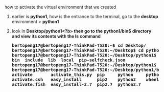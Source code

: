 how to activate the virtual environment that we created 

1.  earlier is <b>python1</b>, how is the entrance to the terminal, go to the <b>desktop</b> environment > <b>python1</b>
2.  look in <b>Desktop/python1<?b> then go to the <b>python1/bin$</b> directory and view its contents with the <b>ls</b> command

    <pre>
    bertopeng17@bertopeng17-ThinkPad-T520:~$ <b>cd Desktop/</b>
    bertopeng17@bertopeng17-ThinkPad-T520:~/Desktop$ <b>cd python1</b>
    bertopeng17@bertopeng17-ThinkPad-T520:~/Desktop/python1$ <b>ls</b>
    bin  include  lib  local  pip-selfcheck.json
    bertopeng17@bertopeng17-ThinkPad-T520:~/Desktop/python1$ <b>cd bin/</b>
    bertopeng17@bertopeng17-ThinkPad-T520:~/Desktop/python1/bin$ <b>ls</b>
    <b>activate</b>       activate_this.py  pip     python     python-config
    activate.csh   easy_install      pip2    python2    wheel
    activate.fish  easy_install-2.7  pip2.7  python2.7
    </pre>
